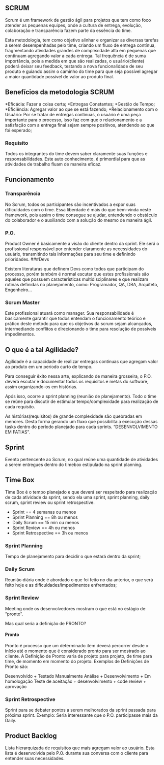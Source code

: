 ## SCRUM

Scrum é um framework de gestão ágil para projetos que tem como foco atender as pequenas equipes, onde a cultura de entrega, evolução, colaboração e transparência fazem parte da essência do time. 

Esta metodologia, tem como objetivo alinhar e organizar as diversas tarefas a serem desempenhadas pelo time, criando um fluxo de entrega contínua, fragmentando atividades grandes de complexidade alta em pequenas que continuam agregando valor a cada entrega. Tal frequência é de suma importância, pois a medida em que são realizadas, o usuário(cliente) poderá deixar seu feedback, testando a nova funcionalidade de seu produto e guiando assim o caminho do time para que seja possível agregar a maior quantidade possível de valor ao produto final.


## Benefícios da metodologia SCRUM

*Eficácia: Fazer a coisa certa;
*Entregas Constantes;
*Gestão de Tempo;
*Eficiência: Agregar valor ao que se está fazendo;
*Relacionamento com o Usuário: Por se tratar de entregas contínuas, o usuário é uma peça importante para o processo,  isso faz com que o relacionamento e a satisfação com a entrega final sejam sempre positivos, atendendo ao que foi esperado;


### Requisito

Todos os integrantes do time devem saber claramente suas funções e responsabilidades. Este auto conhecimento, é primordial para que as atividades de trabalho fluam de maneira eficaz.


## Funcionamento

### Transparência

No Scrum, todos os participantes são incentivados a expor suas dificuldades com o time. Essa liberdade é mais do que bem-vinda neste framework, pois assim o time consegue se ajudar, entendendo o obstáculo do colaborador e o auxiliando com a solução do mesmo de maneira ágil.


### P.O.

Product Owner é basicamente a visão do cliente dentro da sprint. Ele será o profissional responsável por entender claramente as necessidades do usuário, transmitindo tais informações para seu time e definindo prioridades.
###Devs

Existem literaturas que definem Devs como todos que participam do processo, porém também é normal escutar que estes profissionais são aqueles que possuem características multidisciplinares e que realizam rotinas definidas no planejamento, como: Programador, QA, DBA, Arquiteto, Engenheiro…


### Scrum Master

Este profissional atuará como manager. Sua responsabilidade é basicamente garantir que todos entendam o funcionamento teórico e prático deste método para que os objetivos da scrum sejam alcançados, intermediando conflitos e direcionando o time para resolução de possíveis impedimentos. 


## O que é a tal Agilidade?

Agilidade é a capacidade de realizar entregas contínuas que agregam valor ao produto em um período curto de tempo.

Para conseguir êxito nessa arte, explicando de maneira grosseira, o P.O. deverá escutar e documentar todos os requisitos e metas do software, assim organizando-os em histórias. 

Após isso, ocorre a sprint planning (reunião de planejamento). Todo o time se reúne para discutir de estimular tempo/complexidade para realização de cada requisito. 

 As histórias(requisitos) de grande complexidade são quebradas em menores. Desta forma gerando um fluxo que possibilita a execução dessas tasks dentro do período planejado para cada sprints. “DESENVOLVIMENTO EM FATIAS”.
 

## Sprint

Evento pertencente ao Scrum, no qual reúne uma quantidade de atividades a serem entregues dentro do timebox estipulado na sprint planning.


## Time Box

Time Box é o tempo planejado e que deverá ser respeitado para realização de cada atividade da sprint, sendo ela uma sprint, sprint planning, daily scrum, sprint review ou sprint retrospective.

* Sprint == 4 semanas ou menos
* Sprint Planning == 8h ou menos
* Daily Scrum == 15 min ou menos
* Sprint Review == 4h ou menos
* Sprint Retrospective == 3h ou menos

### Sprint Planning

Tempo de planejamento para decidir o que estará dentro da sprint;


### Daily Scrum

Reunião diária onde é abordado o que foi feito no dia anterior, o que será feito hoje e as dificuldades/impedimentos enfrentados;


### Sprint Review

Meeting onde os desenvolvedores mostram o que está no estágio de “pronto”.

Mas qual seria a definição de PRONTO?


#### Pronto

Pronto é processo que um determinado item deverá percorrer desde o início até o momento que é considerado pronto para ser mostrado ao cliente. A Definição de Pronto varia de projeto para projeto, de time para time, de momento em momento do projeto. Exemplos de Definições de Pronto são:

Desenvolvido + Testado Manualmente
Análise + Desenvolvimento + Em homologação
Teste de aceitação + desenvolvimento + code review + aprovação


### Sprint Retrospective

Sprint para se debater pontos a serem melhorados da sprint passada para próxima sprint.
Exemplo: Seria interessante que o P.O. participasse mais da Daily.


## Product Backlog
Lista hierarquizada de requisitos que mais agregam valor ao usuário. Esta lista é desenvolvida pelo P.O. durante sua conversa com o cliente para entender suas necessidades.

